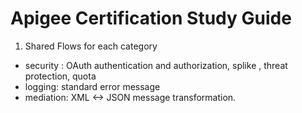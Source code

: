 
Apigee Certification Study Guide
=================================

1. Shared Flows for each category
 * security : OAuth authentication and authorization, splike , threat protection, quota 
 * logging: standard error message
 * mediation: XML <-> JSON message transformation. 

